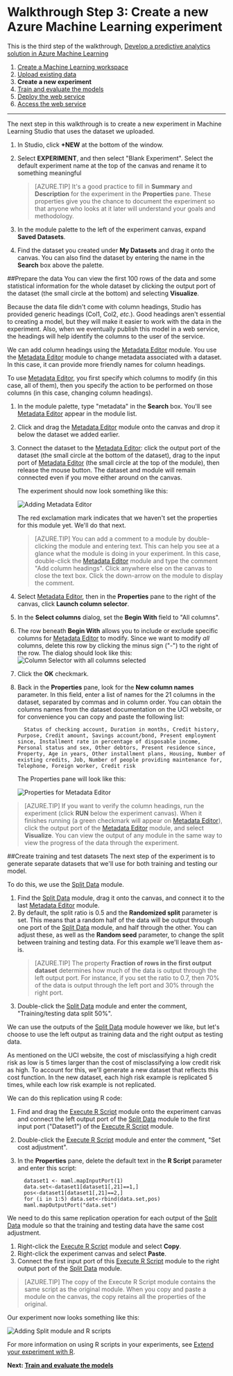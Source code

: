 <properties
	pageTitle="Step 3: Create a new Machine Learning experiment | Microsoft Azure"
	description="Step 3 of the Develop a predictive solution walkthrough: Create a new training experiment in Azure Machine Learning Studio."
	services="machine-learning"
	documentationCenter=""
	authors="garyericson"
	manager="paulettm"
	editor="cgronlun"/>

<tags
	ms.service="machine-learning"
	ms.workload="data-services"
	ms.tgt_pltfrm="na"
	ms.devlang="na"
	ms.topic="article"
	ms.date="02/03/2016" 
	ms.author="garye"/>


# Walkthrough Step 3: Create a new Azure Machine Learning experiment

This is the third step of the walkthrough, [Develop a predictive analytics solution in Azure Machine Learning](machine-learning-walkthrough-develop-predictive-solution.md)


1.	[Create a Machine Learning workspace](machine-learning-walkthrough-1-create-ml-workspace.md)
2.	[Upload existing data](machine-learning-walkthrough-2-upload-data.md)
3.	**Create a new experiment**
4.	[Train and evaluate the models](machine-learning-walkthrough-4-train-and-evaluate-models.md)
5.	[Deploy the web service](machine-learning-walkthrough-5-publish-web-service.md)
6.	[Access the web service](machine-learning-walkthrough-6-access-web-service.md)

----------

The next step in this walkthrough is to create a new experiment in Machine Learning Studio that uses the dataset we uploaded.  

1.	In Studio, click **+NEW** at the bottom of the window.
2.	Select **EXPERIMENT**, and then select "Blank Experiment". Select the default experiment name at the top of the canvas and rename it to something meaningful

	> [AZURE.TIP] It's a good practice to fill in **Summary** and **Description** for the experiment in the **Properties** pane. These properties give you the chance to document the experiment so that anyone who looks at it later will understand your goals and methodology.

3.	In the module palette to the left of the experiment canvas, expand **Saved Datasets**.
4.	Find the dataset you created under **My Datasets** and drag it onto the canvas. You can also find the dataset by entering the name in the **Search** box above the palette.  

##Prepare the data
You can view the first 100 rows of the data and some statistical information for the whole dataset by clicking the output port of the dataset (the small circle at the bottom) and selecting **Visualize**.  

Because the data file didn't come with column headings, Studio has provided generic headings (Col1, Col2, *etc.*). Good headings aren't essential to creating a model, but they will make it easier to work with the data in the experiment. Also, when we eventually publish this model in a web service, the headings will help identify the columns to the user of the service.  

We can add column headings using the [Metadata Editor][metadata-editor] module.
You use the [Metadata Editor][metadata-editor] module to change metadata associated with a dataset. In this case, it can provide more friendly names for column headings. 

To use [Metadata Editor][metadata-editor], you first specify which columns to modify (in this case, all of them), then you specify the action to be performed on those columns (in this case, changing column headings).

1.	In the module palette, type "metadata" in the **Search** box. You'll see [Metadata Editor][metadata-editor] appear in the module list.
2.	Click and drag the [Metadata Editor][metadata-editor] module onto the canvas and drop it below the dataset we added earlier.
3.	Connect the dataset to the [Metadata Editor][metadata-editor]: click the output port of the dataset (the small circle at the bottom of the dataset), drag to the input port of [Metadata Editor][metadata-editor] (the small circle at the top of the module), then release the mouse button. The dataset and module will remain connected even if you move either around on the canvas.

    The experiment should now look something like this:  

    ![Adding Metadata Editor][2]
    
    The red exclamation mark indicates that we haven't set the properties for this module yet. We'll do that next.
    
    > [AZURE.TIP] You can add a comment to a module by double-clicking the module and entering text. This can help you see at a glance what the module is doing in your experiment. In this case, double-click the [Metadata Editor][metadata-editor] module and type the comment "Add column headings". Click anywhere else on the canvas to close the text box. Click the down-arrow on the module to display the comment.

4.	Select [Metadata Editor][metadata-editor], then in the **Properties** pane to the right of the canvas, click **Launch column selector**.
5.	In the **Select columns** dialog, set the **Begin With** field to "All columns".
6.	The row beneath **Begin With** allows you to include or exclude specific columns for [Metadata Editor][metadata-editor] to modify. Since we want to modify *all* columns, delete this row by clicking the minus sign ("-") to the right of the row. The dialog should look like this:
    ![Column Selector with all columns selected][4]
7.	Click the **OK** checkmark.
8.	Back in the **Properties** pane, look for the **New column names** parameter. In this field, enter a list of names for the 21 columns in the dataset, separated by commas and in column order. You can obtain the columns names from the dataset documentation on the UCI website, or for convenience you can copy and paste the following list:  

		  Status of checking account, Duration in months, Credit history, Purpose, Credit amount, Savings account/bond, Present employment since, Installment rate in percentage of disposable income, Personal status and sex, Other debtors, Present residence since, Property, Age in years, Other installment plans, Housing, Number of existing credits, Job, Number of people providing maintenance for, Telephone, Foreign worker, Credit risk  

    The Properties pane will look like this:

    ![Properties for Metadata Editor][1]

> [AZURE.TIP] If you want to verify the column headings, run the experiment (click **RUN** below the experiment canvas). When it finishes running (a green checkmark will appear on [Metadata Editor][metadata-editor]), click the output port of the [Metadata Editor][metadata-editor] module, and select **Visualize**. You can view the output of any module in the same way to view the progress of the data through the experiment.

##Create training and test datasets
The next step of the experiment is to generate separate datasets that we'll use for both training and testing our model.

To do this, we use the [Split Data][split] module.  

1.	Find the [Split Data][split] module, drag it onto the canvas, and connect it to the last [Metadata Editor][metadata-editor] module.
2.	By default, the split ratio is 0.5 and the **Randomized split** parameter is set. This means that a random half of the data will be output through one port of the [Split Data][split] module, and half through the other. You can adjust these, as well as the **Random seed** parameter, to change the split between training and testing data. For this example we'll leave them as-is.
	> [AZURE.TIP] The property **Fraction of rows in the first output dataset**  determines how much of the data is output through the left output port. For instance, if you set the ratio to 0.7, then 70% of the data is output through the left port and 30% through the right port.  
3. Double-click the [Split Data][split] module and enter the comment, "Training/testing data split 50%". 

We can use the outputs of the [Split Data][split] module however we like, but let's choose to use the left output as training data and the right output as testing data.  

As mentioned on the UCI website, the cost of misclassifying a high credit risk as low is 5 times larger than the cost of misclassifying a low credit risk as high. To account for this, we'll generate a new dataset that reflects this cost function. In the new dataset, each high risk example is replicated 5 times, while each low risk example is not replicated.   

We can do this replication using R code:  

1.	Find and drag the [Execute R Script][execute-r-script] module onto the experiment canvas and connect the left output port of the [Split Data][split] module to the first input port ("Dataset1") of the [Execute R Script][execute-r-script] module.
2. Double-click the [Execute R Script][execute-r-script] module and enter the comment, "Set cost adjustment".
2.	In the **Properties** pane, delete the default text in the **R Script** parameter and enter this script:

		  dataset1 <- maml.mapInputPort(1)
		  data.set<-dataset1[dataset1[,21]==1,]
		  pos<-dataset1[dataset1[,21]==2,]
		  for (i in 1:5) data.set<-rbind(data.set,pos)
		  maml.mapOutputPort("data.set")


We need to do this same replication operation for each output of the [Split Data][split] module so that the training and testing data have the same cost adjustment.

1.	Right-click the [Execute R Script][execute-r-script] module and select **Copy**.
2.	Right-click the experiment canvas and select **Paste**.
3.	Connect the first input port of this [Execute R Script][execute-r-script] module to the right output port of the [Split Data][split] module.  

> [AZURE.TIP] The copy of the Execute R Script module contains the same script as the original module. When you copy and paste a module on the canvas, the copy retains all the properties of the original.  

Our experiment now looks something like this:

![Adding Split module and R scripts][3]

For more information on using R scripts in your experiments, see [Extend your experiment with R](machine-learning-extend-your-experiment-with-r.md).

**Next: [Train and evaluate the models](machine-learning-walkthrough-4-train-and-evaluate-models.md)**


[1]: ./media/machine-learning-walkthrough-3-create-new-experiment/create1.png
[2]: ./media/machine-learning-walkthrough-3-create-new-experiment/create2.png
[3]: ./media/machine-learning-walkthrough-3-create-new-experiment/create3.png
[4]: ./media/machine-learning-walkthrough-3-create-new-experiment/columnselector.png


<!-- Module References -->
[execute-r-script]: https://msdn.microsoft.com/library/azure/30806023-392b-42e0-94d6-6b775a6e0fd5/
[metadata-editor]: https://msdn.microsoft.com/library/azure/370b6676-c11c-486f-bf73-35349f842a66/
[split]: https://msdn.microsoft.com/library/azure/70530644-c97a-4ab6-85f7-88bf30a8be5f/
